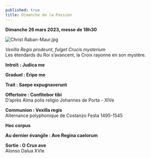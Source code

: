 ```yaml
---
published: true
title: Dimanche de la Passion
---
```

**Dimanche 26 mars 2023, messe de 18h30**

![Christ Raban-Maur.jpg]({{site.baseurl}}/images/Christ%20Raban-Maur.jpg)

*Vexilla Regis prodeunt, fulget Crucis mysterium*  
Les étendards du Roi s’avancent, la Croix rayonne en son mystère.

**Introït : Judica me**

**Graduel : Eripe me**

**Trait : Saepe expugnaverunt**

**Offertoire : Confitebor tibi**  
D’après Alma polis religio Johannes de Porta - XIVe

**Communion : Vexilla regis**  
Alternance polyphonique de Costanzo Festa 1495-1545

**Hoc corpus**

**Au dernier évangile : Ave Regina caelorum**

**Sortie : O Crux ave**  
Alonso Dalua XVIe
